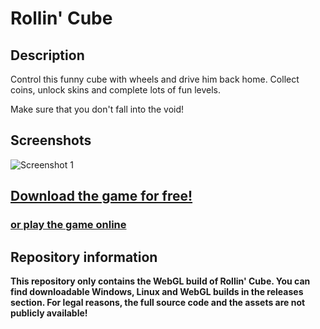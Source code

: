 # Rollin' Cube

## Description

Control this funny cube with wheels and drive him back home. Collect coins, unlock skins and complete lots of fun levels.

Make sure that you don't fall into the void!

## Screenshots

![Screenshot 1](https://takewake-software.github.io/res/img/screenshots/rollin-cube.png)

## [Download the game for free!](https://github.com/TAKEWAKE-Software/Rollin-Cube/releases/latest)

### [or play the game online](https://takewake-software.github.io/Rollin-Cube)

## Repository information

**This repository only contains the WebGL build of Rollin' Cube. You can find downloadable Windows, Linux and WebGL builds in the releases section. For legal reasons, the full source code and the assets are not publicly available!**